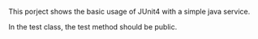 This porject shows the basic usage of JUnit4 with a simple java service.


In the test class, the test method should be public. 